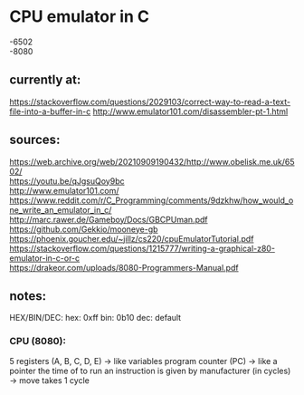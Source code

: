 # CPU emulator in C

-6502 <br>
-8080 <br>

## currently at:
https://stackoverflow.com/questions/2029103/correct-way-to-read-a-text-file-into-a-buffer-in-c
http://www.emulator101.com/disassembler-pt-1.html

## sources:
https://web.archive.org/web/20210909190432/http://www.obelisk.me.uk/6502/ <br>
https://youtu.be/qJgsuQoy9bc <br>
http://www.emulator101.com/ <br>
https://www.reddit.com/r/C_Programming/comments/9dzkhw/how_would_one_write_an_emulator_in_c/ <br>
http://marc.rawer.de/Gameboy/Docs/GBCPUman.pdf <br>
https://github.com/Gekkio/mooneye-gb <br>
https://phoenix.goucher.edu/~jillz/cs220/cpuEmulatorTutorial.pdf <br>
https://stackoverflow.com/questions/1215777/writing-a-graphical-z80-emulator-in-c-or-c <br>
https://drakeor.com/uploads/8080-Programmers-Manual.pdf <br>

## notes:
HEX/BIN/DEC:
hex: 0xff
bin: 0b10
dec: default

### CPU (8080):
5 registers (A, B, C, D, E) -> like variables
program counter (PC) -> like a pointer
the time of to run an instruction is given by manufacturer (in cycles) -> move takes 1 cycle
